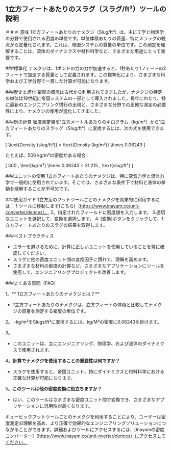 ## 1立方フィートあたりのスラグ（スラグ/ft³）ツールの説明

＃＃＃ 意味
1立方フィートあたりのナメクジ（Slug/ft³）は、主に工学と物理学の分野で使用される密度の単位です。単位体積あたりの質量、特にスラッグの観点から定量化されます。これは、帝国システムの質量の単位です。この測定を理解することは、流体のダイナミクスや材料科学など、さまざまな用途にとって重要です。

###標準化
ナメクジは、1ポンドの力の力が加速すると、1秒あたり1フィートの2フィートで加速する質量として定義されます。この標準化により、さまざまな科学および工学分野で一貫した計算が可能になります。

###歴史と進化
密度の概念は古代から利用されてきましたが、ナメクジの特定の単位は19世紀に帝国システムの一部として導入されました。長年にわたり、特に最新のエンジニアリング慣行の出現と、さまざまな分野での正確な測定の必要性により、ナメクジの使用が進化してきました。

###例の計算
密度測定値を1立方メートルあたりのキログラム（kg/m³）から1立方フィートあたりのスラッグ（Slug/ft³）に変換するには、次の式を使用できます。

\[ \text{Density (slug/ft³)} = \text{Density (kg/m³)} \times 0.06243 \]

たとえば、500 kg/m³の密度がある場合：

\[ 500 \, \text{kg/m³} \times 0.06243 = 31.215 \, \text{slug/ft³} \]

###ユニットの使用
1立方フィートあたりのナメクジは、特に空気力学と流体力学で一般的に使用されています。そこでは、さまざまな条件下で材料と液体の挙動を理解することが不可欠です。

###使用ガイド
1立方足のフットツールごとのナメクジを効果的に利用するには：
1.ツールに移動します[こちら]（https://www.inayam.co/unit-converter/dences）。
2。指定されたフィールドに密度値を入力します。
3.適切なユニットを選択して、変換を選択します。
4. [変換]ボタンをクリックして、1立方フィートあたりのスラグの結果を取得します。

###ベストプラクティス
- エラーを避けるために、計算に正しいユニットを使用していることを常に確認してください。
- スラグと他の密度ユニット間の変換因子に慣れて、理解を高めます。
- さまざまな材料の密度の計算など、さまざまなアプリケーションにツールを使用して、エンジニアリングプロジェクトを改善します。

###よくある質問（FAQ）

1。** 1立方フィートあたりのナメクジとは？**
-  1立方フィートあたりのナメクジは、立方フィートの体積と比較してナメクジの質量を測定する密度の単位です。

2。
-kg/m³をSlugs/ft³に変換するには、kg/M³の密度に0.06243を掛けます。

3。
- このユニットは、主にエンジニアリング、物理学、および流体のダイナミクスで使用されます。

4。**計算でナメクジを使用することの重要性は何ですか？**
- スラグを使用すると、帝国ユニット、特にダイナミクスと材料科学における正確な計算が可能になります。

5。**このツールは他の密度変換に役立ちますか？**
- はい、このツールはさまざまな密度ユニット間で変換でき、さまざまなアプリケーションに汎用性が高くなります。

キュービックフットツールごとのナメクジを利用することにより、ユーザーは密度測定の理解を高め、より正確で効果的なエンジニアリングソリューションにつながることができます。詳細およびツールにアクセスするには、[Inayamの密度コンバーター]（https://www.inayam.co/unit-nverter/dences）にアクセスしてください。
